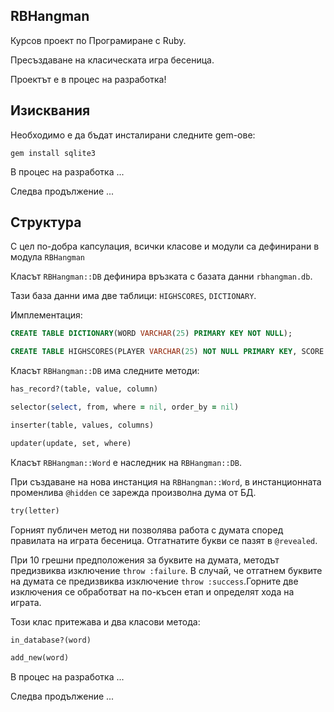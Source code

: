 ## RBHangman

Курсов проект по Програмиране с Ruby.

Пресъздаване на класическата игра бесеница.

Проектът е в процес на разработка!

## Изисквания

Необходимо е да бъдат инсталирани следните gem-ове:

`gem install sqlite3`


В процес на разработка ...

Следва продължение ...

## Структура

С цел по-добра капсулация, всички класове и модули са дефинирани в модула `RBHangman`

Класът `RBHangman::DB` дефинира връзката с базата данни `rbhangman.db`. 


Тази база данни има две таблици: `HIGHSCORES`, `DICTIONARY`.

Имплементация: 

```SQL
CREATE TABLE DICTIONARY(WORD VARCHAR(25) PRIMARY KEY NOT NULL);
```
```SQL
CREATE TABLE HIGHSCORES(PLAYER VARCHAR(25) NOT NULL PRIMARY KEY, SCORE INTEGER NOT NULL);
```

Класът `RBHangman::DB` има следните методи:

```ruby
has_record?(table, value, column)
```

```ruby
selector(select, from, where = nil, order_by = nil)
```

```ruby
inserter(table, values, columns)
```

```ruby
updater(update, set, where)
```

Класът `RBHangman::Word` е наследник на `RBHangman::DB`.

При създаване на нова инстанция на `RBHangman::Word`, в инстанционната променлива `@hidden` се зарежда произволна дума от БД.
 
```ruby
try(letter)
```

Горният публичен метод ни позволява работа с думата според правилата на играта бесеница. Отгатнатите букви се пазят в `@revealed`.

При 10 грешни предположения за буквите на думата, методът предизвиква изключение `throw :failure`. В случай, че отгатнем буквите на думата се предизвиква изключение `throw :success`.Горните две изключения се обработват на по-късен етап и определят хода на играта.

Този клас притежава и два класови метода: 

```ruby
in_database?(word)
```

```ruby
add_new(word)
```







В процес на разработка ...

Следва продължение ...



